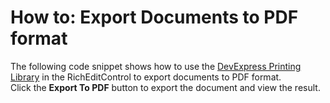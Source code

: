 # How to: Export Documents to PDF format


The following code snippet shows how to use the <a href="https://documentation.devexpress.com/WindowsForms/2079/Controls-and-Libraries/Printing-Exporting">DevExpress Printing Library</a> in the RichEditControl to export documents to PDF format. <br>Click the <strong>Export To PDF</strong> button to export the document and view the result. 

<br/>


